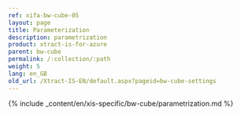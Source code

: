 ```yaml
---
ref: xifa-bw-cube-05
layout: page
title: Parameterization
description: parametrization
product: xtract-is-for-azure
parent: bw-cube
permalink: /:collection/:path
weight: 5
lang: en_GB
old_url: /Xtract-IS-EN/default.aspx?pageid=bw-cube-settings
---
```

{% include _content/en/xis-specific/bw-cube/parametrization.md  %}

